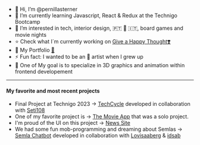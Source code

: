 
- 👋 Hi, I’m @pernillasterner																																					
- 🌱 I’m currently learning Javascript, React & Redux at the Technigo Bootcamp
- 🍿 I’m interested in tech, interior design, 🇵🇹 🫶 🇮🇹, board games and movie nights
- ⭐️ Check what I´m currently working on [Give a Happy Thought❣️](https://technigo-ps-happy-thought-app.netlify.app/)
- 🚀 My Portfolio [👛](https://pernillasterner.netlify.app/)
- ⚡ Fun fact: I wanted to be an 🎤 artist when I grew up
- 🎯 One of My goal is to specialize in 3D graphics and animation within frontend developement

----------------------------------------------------------

#### My favorite and most recent projects
-  Final Project at Technigo 2023 -> [TechCycle](https://technigo-project-techcycle-app.netlify.app/) developed in collaboration with [Seti108](https://github.com/Seti108)
-  One of my favorite project is -> [The Movie App](https://technigo-project-movie-site.netlify.app/) that was a solo project. 
-  I'm proud of the UI on this project -> [News Site](https://technigo-project-news-site.netlify.app/)
-  We had some fun mob-programming and dreaming about Semlas -> [Semla Chatbot](https://technigo-project-chatbot.netlify.app/) developed in collaboration with [Lovisaaberg](https://github.com/Lovisaaberg) & [idsab](https://github.com/idsab)
